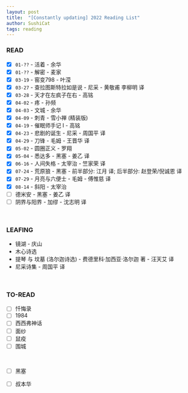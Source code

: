 ```yaml
---
layout: post
title:  "[Constantly updating] 2022 Reading List"
author: SushiCat
tags: reading
---
```


### READ
- [x] `01-??` - 活着 - 余华
- [x] `01-??` - 解密 - 麦家
- [x] `03-19` - 窑变798 - 叶滢
- [x] `03-27` - 查拉图斯特拉如是说 - 尼采 - 黄敬甫 李柳明 译
- [x] `03-28` - 天才在左疯子在右 - 高铭
- [x] `04-02` - 疼 - 孙频
- [x] `04-03` - 文城 - 余华
- [x] `04-09` - 刺青 - 雪小禅 (精装版)
- [x] `04-19` - 催眠师手记 I - 高铭
- [x] `04-23` - 悲剧的诞生 - 尼采 - 周国平 译
- [x] `04-29` - 刀锋 - 毛姆 - 王晋华 译
- [x] `05-02` - 圆圈正义 - 罗翔
- [x] `05-04` - 悉达多 - 黑塞 - 姜乙 译
- [x] `06-16` - 人间失格 - 太宰治 - 竺家荣 译
- [x] `07-24` - 荒原狼 - 黑塞 - 前半部分: 江月 译; 后半部分: 赵登荣/倪诚恩 译
- [x] `07-29` - 月亮与六便士 - 毛姆 - 傅惟慈 译
- [x] `08-14` - 斜阳 - 太宰治
- [ ] 德米安 - 黑塞 - 姜乙 译
- [ ] 阴界与阳界 - 加缪 - 沈志明 译

<br>

### LEAFING
- 镜湖 - 庆山
- 木心诗选
- 提琴 与 坟墓 (洛尔迦诗选) - 费德里科·加西亚·洛尔迦 著 - 汪天艾 译
- 尼采诗集 - 周国平 译

<br>

### TO-READ
- [ ] 忏悔录
- [ ] 1984
- [ ] 西西弗神话
- [ ] 面纱
- [ ] 鼠疫
- [ ] 围城

<br>

- [ ] 黑塞
- [ ] 叔本华

